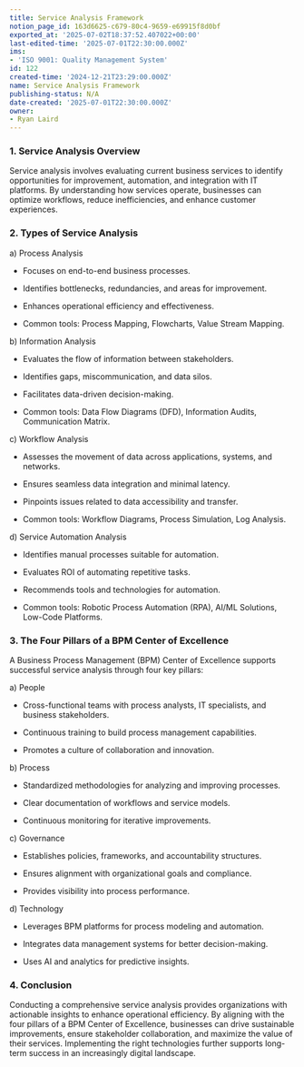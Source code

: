 ```yaml
---
title: Service Analysis Framework
notion_page_id: 163d6625-c679-80c4-9659-e69915f8d0bf
exported_at: '2025-07-02T18:37:52.407022+00:00'
last-edited-time: '2025-07-01T22:30:00.000Z'
ims:
- 'ISO 9001: Quality Management System'
id: 122
created-time: '2024-12-21T23:29:00.000Z'
name: Service Analysis Framework
publishing-status: N/A
date-created: '2025-07-01T22:30:00.000Z'
owner:
- Ryan Laird
---
```


<!-- Unsupported block type: table_of_contents -->

### 1. Service Analysis Overview

Service analysis involves evaluating current business services to identify opportunities for improvement, automation, and integration with IT platforms. By understanding how services operate, businesses can optimize workflows, reduce inefficiencies, and enhance customer experiences.

### 2. Types of Service Analysis

a) Process Analysis

- Focuses on end-to-end business processes.

- Identifies bottlenecks, redundancies, and areas for improvement.

- Enhances operational efficiency and effectiveness.

- Common tools: Process Mapping, Flowcharts, Value Stream Mapping.

b) Information Analysis

- Evaluates the flow of information between stakeholders.

- Identifies gaps, miscommunication, and data silos.

- Facilitates data-driven decision-making.

- Common tools: Data Flow Diagrams (DFD), Information Audits, Communication Matrix.

c) Workflow Analysis

- Assesses the movement of data across applications, systems, and networks.

- Ensures seamless data integration and minimal latency.

- Pinpoints issues related to data accessibility and transfer.

- Common tools: Workflow Diagrams, Process Simulation, Log Analysis.

d) Service Automation Analysis

- Identifies manual processes suitable for automation.

- Evaluates ROI of automating repetitive tasks.

- Recommends tools and technologies for automation.

- Common tools: Robotic Process Automation (RPA), AI/ML Solutions, Low-Code Platforms.

<!-- Unsupported block type: divider -->

### 3. The Four Pillars of a BPM Center of Excellence

A Business Process Management (BPM) Center of Excellence supports successful service analysis through four key pillars:

a) People

- Cross-functional teams with process analysts, IT specialists, and business stakeholders.

- Continuous training to build process management capabilities.

- Promotes a culture of collaboration and innovation.

b) Process

- Standardized methodologies for analyzing and improving processes.

- Clear documentation of workflows and service models.

- Continuous monitoring for iterative improvements.

c) Governance

- Establishes policies, frameworks, and accountability structures.

- Ensures alignment with organizational goals and compliance.

- Provides visibility into process performance.

d) Technology

- Leverages BPM platforms for process modeling and automation.

- Integrates data management systems for better decision-making.

- Uses AI and analytics for predictive insights.

<!-- Unsupported block type: divider -->

### 4. Conclusion

Conducting a comprehensive service analysis provides organizations with actionable insights to enhance operational efficiency. By aligning with the four pillars of a BPM Center of Excellence, businesses can drive sustainable improvements, ensure stakeholder collaboration, and maximize the value of their services. Implementing the right technologies further supports long-term success in an increasingly digital landscape.

